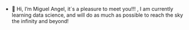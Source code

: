 - 👋 Hi, I’m Miguel Angel, it´s a pleasure to meet you!!! , I am currently learning data science, and will do as much as possible to reach the sky the infinity and beyond!


<!---
MiguelAngel3378/MiguelAngel3378 is a ✨ special ✨ repository because its `README.md` (this file) appears on your GitHub profile.
You can click the Preview link to take a look at your changes.
--->
